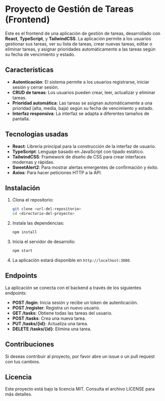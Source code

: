 # Proyecto de Gestión de Tareas (Frontend)

Este es el frontend de una aplicación de gestión de tareas, desarrollado con **React**, **TypeScript**, y **TailwindCSS**. La aplicación permite a los usuarios gestionar sus tareas, ver su lista de tareas, crear nuevas tareas, editar o eliminar tareas, y asignar prioridades automáticamente a las tareas según su fecha de vencimiento y estado.

## Características

- **Autenticación**: El sistema permite a los usuarios registrarse, iniciar sesión y cerrar sesión.
- **CRUD de tareas**: Los usuarios pueden crear, leer, actualizar y eliminar tareas.
- **Prioridad automática**: Las tareas se asignan automáticamente a una prioridad (alta, media, baja) según su fecha de vencimiento y estado.
- **Interfaz responsiva**: La interfaz se adapta a diferentes tamaños de pantalla.

## Tecnologías usadas

- **React**: Librería principal para la construcción de la interfaz de usuario.
- **TypeScript**: Lenguaje basado en JavaScript con tipado estático.
- **TailwindCSS**: Framework de diseño de CSS para crear interfaces modernas y rápidas.
- **SweetAlert2**: Para mostrar alertas emergentes de confirmación y éxito.
- **Axios**: Para hacer peticiones HTTP a la API.

## Instalación

1. Clona el repositorio:

    ```bash
    git clone <url-del-repositorio>
    cd <directorio-del-proyecto>
    ```

2. Instala las dependencias:

    ```bash
    npm install
    ```

3. Inicia el servidor de desarrollo:

    ```bash
    npm start
    ```

4. La aplicación estará disponible en `http://localhost:3000`.

## Endpoints

La aplicación se conecta con el backend a través de los siguientes endpoints:

- **POST /login**: Inicia sesión y recibe un token de autenticación.
- **POST /register**: Registra un nuevo usuario.
- **GET /tasks**: Obtiene todas las tareas del usuario.
- **POST /tasks**: Crea una nueva tarea.
- **PUT /tasks/{id}**: Actualiza una tarea.
- **DELETE /tasks/{id}**: Elimina una tarea.

## Contribuciones

Si deseas contribuir al proyecto, por favor abre un issue o un pull request con tus cambios.

## Licencia

Este proyecto está bajo la licencia MIT. Consulta el archivo LICENSE para más detalles.
